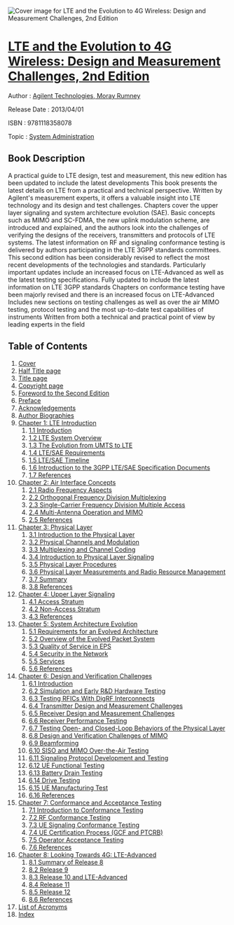 ![Cover image for LTE and the Evolution to 4G Wireless: Design and Measurement Challenges, 2nd Edition](https://imgdetail.ebookreading.net/cover/cover/system_admin/EB9781118358078.jpg)

[LTE and the Evolution to 4G Wireless: Design and Measurement Challenges, 2nd Edition](https://ebookreading.net/view/book/LTE+and+the+Evolution+to+4G+Wireless%3A+Design+and+Measurement+Challenges%2C+2nd+Edition-EB9781118358078_1.html "LTE and the Evolution to 4G Wireless: Design and Measurement Challenges, 2nd Edition")
====================================================================================================================

Author : [Agilent Technologies](https://ebookreading.net/search/author/Agilent+Technologies),[ Moray Rumney](https://ebookreading.net/search/author/+Moray+Rumney)

Release Date : 2013/04/01

ISBN : 9781118358078

Topic : [System Administration](https://ebookreading.net/search/category/system-administration)

Book Description
-----------------

A practical guide to LTE design, test and measurement, this new edition has been updated to include the latest developments
This book presents the latest details on LTE from a practical and technical perspective. Written by Agilent's measurement experts, it offers a valuable insight into LTE technology and its design and test challenges. Chapters cover the upper layer signaling and system architecture evolution (SAE). Basic concepts such as MIMO and SC-FDMA, the new uplink modulation scheme, are introduced and explained, and the authors look into the challenges of verifying the designs of the receivers, transmitters and protocols of LTE systems. The latest information on RF and signaling conformance testing is delivered by authors participating in the LTE 3GPP standards committees.
This second edition has been considerably revised to reflect the most recent developments of the technologies and standards. Particularly important updates include an increased focus on LTE-Advanced as well as the latest testing specifications.
Fully updated to include the latest information on LTE 3GPP standards
Chapters on conformance testing have been majorly revised and there is an increased focus on LTE-Advanced
Includes new sections on testing challenges as well as over the air MIMO testing, protocol testing and the most up-to-date test capabilities of instruments
Written from both a technical and practical point of view by leading experts in the field
              
Table of Contents
-----------------

1. [Cover](https://ebookreading.net/view/book/LTE+and+the+Evolution+to+4G+Wireless%3A+Design+and+Measurement+Challenges%2C+2nd+Edition-EB9781118358078_1.html)
1. [Half Title page](https://ebookreading.net/view/book/LTE+and+the+Evolution+to+4G+Wireless%3A+Design+and+Measurement+Challenges%2C+2nd+Edition-EB9781118358078_3.html)
1. [Title page](https://ebookreading.net/view/book/LTE+and+the+Evolution+to+4G+Wireless%3A+Design+and+Measurement+Challenges%2C+2nd+Edition-EB9781118358078_4.html)
1. [Copyright page](https://ebookreading.net/view/book/LTE+and+the+Evolution+to+4G+Wireless%3A+Design+and+Measurement+Challenges%2C+2nd+Edition-EB9781118358078_5.html)
1. [Foreword to the Second Edition](https://ebookreading.net/view/book/LTE+and+the+Evolution+to+4G+Wireless%3A+Design+and+Measurement+Challenges%2C+2nd+Edition-EB9781118358078_6.html)
1. [Preface](https://ebookreading.net/view/book/LTE+and+the+Evolution+to+4G+Wireless%3A+Design+and+Measurement+Challenges%2C+2nd+Edition-EB9781118358078_7.html)
1. [Acknowledgements](https://ebookreading.net/view/book/LTE+and+the+Evolution+to+4G+Wireless%3A+Design+and+Measurement+Challenges%2C+2nd+Edition-EB9781118358078_8.html)
1. [Author Biographies](https://ebookreading.net/view/book/LTE+and+the+Evolution+to+4G+Wireless%3A+Design+and+Measurement+Challenges%2C+2nd+Edition-EB9781118358078_9.html)
1. [Chapter 1: LTE Introduction](https://ebookreading.net/view/book/LTE+and+the+Evolution+to+4G+Wireless%3A+Design+and+Measurement+Challenges%2C+2nd+Edition-EB9781118358078_10.html)
    1. [1.1 Introduction](https://ebookreading.net/view/book/LTE+and+the+Evolution+to+4G+Wireless%3A+Design+and+Measurement+Challenges%2C+2nd+Edition-EB9781118358078_10.html#c01-s1)
    1. [1.2 LTE System Overview](https://ebookreading.net/view/book/LTE+and+the+Evolution+to+4G+Wireless%3A+Design+and+Measurement+Challenges%2C+2nd+Edition-EB9781118358078_10.html#c01-s2)
    1. [1.3 The Evolution from UMTS to LTE](https://ebookreading.net/view/book/LTE+and+the+Evolution+to+4G+Wireless%3A+Design+and+Measurement+Challenges%2C+2nd+Edition-EB9781118358078_10.html#c01-s3)
    1. [1.4 LTE/SAE Requirements](https://ebookreading.net/view/book/LTE+and+the+Evolution+to+4G+Wireless%3A+Design+and+Measurement+Challenges%2C+2nd+Edition-EB9781118358078_10.html#c01-s4)
    1. [1.5 LTE/SAE Timeline](https://ebookreading.net/view/book/LTE+and+the+Evolution+to+4G+Wireless%3A+Design+and+Measurement+Challenges%2C+2nd+Edition-EB9781118358078_10.html#c01-s5)
    1. [1.6 Introduction to the 3GPP LTE/SAE Specification Documents](https://ebookreading.net/view/book/LTE+and+the+Evolution+to+4G+Wireless%3A+Design+and+Measurement+Challenges%2C+2nd+Edition-EB9781118358078_10.html#c01-s6)
    1. [1.7 References](https://ebookreading.net/view/book/LTE+and+the+Evolution+to+4G+Wireless%3A+Design+and+Measurement+Challenges%2C+2nd+Edition-EB9781118358078_10.html#c01-s7)
1. [Chapter 2: Air Interface Concepts](https://ebookreading.net/view/book/LTE+and+the+Evolution+to+4G+Wireless%3A+Design+and+Measurement+Challenges%2C+2nd+Edition-EB9781118358078_11.html)
    1. [2.1 Radio Frequency Aspects](https://ebookreading.net/view/book/LTE+and+the+Evolution+to+4G+Wireless%3A+Design+and+Measurement+Challenges%2C+2nd+Edition-EB9781118358078_11.html#c02-s1)
    1. [2.2 Orthogonal Frequency Division Multiplexing](https://ebookreading.net/view/book/LTE+and+the+Evolution+to+4G+Wireless%3A+Design+and+Measurement+Challenges%2C+2nd+Edition-EB9781118358078_11.html#c02-s2)
    1. [2.3 Single-Carrier Frequency Division Multiple Access](https://ebookreading.net/view/book/LTE+and+the+Evolution+to+4G+Wireless%3A+Design+and+Measurement+Challenges%2C+2nd+Edition-EB9781118358078_11.html#c02-s3)
    1. [2.4 Multi-Antenna Operation and MIMO](https://ebookreading.net/view/book/LTE+and+the+Evolution+to+4G+Wireless%3A+Design+and+Measurement+Challenges%2C+2nd+Edition-EB9781118358078_11.html#c02-s4)
    1. [2.5 References](https://ebookreading.net/view/book/LTE+and+the+Evolution+to+4G+Wireless%3A+Design+and+Measurement+Challenges%2C+2nd+Edition-EB9781118358078_11.html#c02-s5)
1. [Chapter 3: Physical Layer](https://ebookreading.net/view/book/LTE+and+the+Evolution+to+4G+Wireless%3A+Design+and+Measurement+Challenges%2C+2nd+Edition-EB9781118358078_12.html)
    1. [3.1 Introduction to the Physical Layer](https://ebookreading.net/view/book/LTE+and+the+Evolution+to+4G+Wireless%3A+Design+and+Measurement+Challenges%2C+2nd+Edition-EB9781118358078_12.html#c03-s1)
    1. [3.2 Physical Channels and Modulation](https://ebookreading.net/view/book/LTE+and+the+Evolution+to+4G+Wireless%3A+Design+and+Measurement+Challenges%2C+2nd+Edition-EB9781118358078_12.html#c03-s2)
    1. [3.3 Multiplexing and Channel Coding](https://ebookreading.net/view/book/LTE+and+the+Evolution+to+4G+Wireless%3A+Design+and+Measurement+Challenges%2C+2nd+Edition-EB9781118358078_12.html#c03-s3)
    1. [3.4 Introduction to Physical Layer Signaling](https://ebookreading.net/view/book/LTE+and+the+Evolution+to+4G+Wireless%3A+Design+and+Measurement+Challenges%2C+2nd+Edition-EB9781118358078_12.html#c03-s4)
    1. [3.5 Physical Layer Procedures](https://ebookreading.net/view/book/LTE+and+the+Evolution+to+4G+Wireless%3A+Design+and+Measurement+Challenges%2C+2nd+Edition-EB9781118358078_12.html#c03-s5)
    1. [3.6 Physical Layer Measurements and Radio Resource Management](https://ebookreading.net/view/book/LTE+and+the+Evolution+to+4G+Wireless%3A+Design+and+Measurement+Challenges%2C+2nd+Edition-EB9781118358078_12.html#c03-s6)
    1. [3.7 Summary](https://ebookreading.net/view/book/LTE+and+the+Evolution+to+4G+Wireless%3A+Design+and+Measurement+Challenges%2C+2nd+Edition-EB9781118358078_12.html#c03-s7)
    1. [3.8 References](https://ebookreading.net/view/book/LTE+and+the+Evolution+to+4G+Wireless%3A+Design+and+Measurement+Challenges%2C+2nd+Edition-EB9781118358078_12.html#c03-s8)
1. [Chapter 4: Upper Layer Signaling](https://ebookreading.net/view/book/LTE+and+the+Evolution+to+4G+Wireless%3A+Design+and+Measurement+Challenges%2C+2nd+Edition-EB9781118358078_13.html)
    1. [4.1 Access Stratum](https://ebookreading.net/view/book/LTE+and+the+Evolution+to+4G+Wireless%3A+Design+and+Measurement+Challenges%2C+2nd+Edition-EB9781118358078_13.html#c04-s1)
    1. [4.2 Non-Access Stratum](https://ebookreading.net/view/book/LTE+and+the+Evolution+to+4G+Wireless%3A+Design+and+Measurement+Challenges%2C+2nd+Edition-EB9781118358078_13.html#c04-s2)
    1. [4.3 References](https://ebookreading.net/view/book/LTE+and+the+Evolution+to+4G+Wireless%3A+Design+and+Measurement+Challenges%2C+2nd+Edition-EB9781118358078_13.html#c04-s3)
1. [Chapter 5: System Architecture Evolution](https://ebookreading.net/view/book/LTE+and+the+Evolution+to+4G+Wireless%3A+Design+and+Measurement+Challenges%2C+2nd+Edition-EB9781118358078_14.html)
    1. [5.1 Requirements for an Evolved Architecture](https://ebookreading.net/view/book/LTE+and+the+Evolution+to+4G+Wireless%3A+Design+and+Measurement+Challenges%2C+2nd+Edition-EB9781118358078_14.html#c05-s1)
    1. [5.2 Overview of the Evolved Packet System](https://ebookreading.net/view/book/LTE+and+the+Evolution+to+4G+Wireless%3A+Design+and+Measurement+Challenges%2C+2nd+Edition-EB9781118358078_14.html#c05-s2)
    1. [5.3 Quality of Service in EPS](https://ebookreading.net/view/book/LTE+and+the+Evolution+to+4G+Wireless%3A+Design+and+Measurement+Challenges%2C+2nd+Edition-EB9781118358078_14.html#c05-s3)
    1. [5.4 Security in the Network](https://ebookreading.net/view/book/LTE+and+the+Evolution+to+4G+Wireless%3A+Design+and+Measurement+Challenges%2C+2nd+Edition-EB9781118358078_14.html#c05-s4)
    1. [5.5 Services](https://ebookreading.net/view/book/LTE+and+the+Evolution+to+4G+Wireless%3A+Design+and+Measurement+Challenges%2C+2nd+Edition-EB9781118358078_14.html#c05-s5)
    1. [5.6 References](https://ebookreading.net/view/book/LTE+and+the+Evolution+to+4G+Wireless%3A+Design+and+Measurement+Challenges%2C+2nd+Edition-EB9781118358078_14.html#c05-s6)
1. [Chapter 6: Design and Verification Challenges](https://ebookreading.net/view/book/LTE+and+the+Evolution+to+4G+Wireless%3A+Design+and+Measurement+Challenges%2C+2nd+Edition-EB9781118358078_15.html)
    1. [6.1 Introduction](https://ebookreading.net/view/book/LTE+and+the+Evolution+to+4G+Wireless%3A+Design+and+Measurement+Challenges%2C+2nd+Edition-EB9781118358078_15.html#c06-s1)
    1. [6.2 Simulation and Early R&amp;D Hardware Testing](https://ebookreading.net/view/book/LTE+and+the+Evolution+to+4G+Wireless%3A+Design+and+Measurement+Challenges%2C+2nd+Edition-EB9781118358078_15.html#c06-s2)
    1. [6.3 Testing RFICs With DigRF Interconnects](https://ebookreading.net/view/book/LTE+and+the+Evolution+to+4G+Wireless%3A+Design+and+Measurement+Challenges%2C+2nd+Edition-EB9781118358078_15.html#c06-s3)
    1. [6.4 Transmitter Design and Measurement Challenges](https://ebookreading.net/view/book/LTE+and+the+Evolution+to+4G+Wireless%3A+Design+and+Measurement+Challenges%2C+2nd+Edition-EB9781118358078_15.html#c06-s4)
    1. [6.5 Receiver Design and Measurement Challenges](https://ebookreading.net/view/book/LTE+and+the+Evolution+to+4G+Wireless%3A+Design+and+Measurement+Challenges%2C+2nd+Edition-EB9781118358078_16.html#c06-s5)
    1. [6.6 Receiver Performance Testing](https://ebookreading.net/view/book/LTE+and+the+Evolution+to+4G+Wireless%3A+Design+and+Measurement+Challenges%2C+2nd+Edition-EB9781118358078_16.html#c06-s6)
    1. [6.7 Testing Open- and Closed-Loop Behaviors of the Physical Layer](https://ebookreading.net/view/book/LTE+and+the+Evolution+to+4G+Wireless%3A+Design+and+Measurement+Challenges%2C+2nd+Edition-EB9781118358078_16.html#c06-s7)
    1. [6.8 Design and Verification Challenges of MIMO](https://ebookreading.net/view/book/LTE+and+the+Evolution+to+4G+Wireless%3A+Design+and+Measurement+Challenges%2C+2nd+Edition-EB9781118358078_17.html#c06-s8)
    1. [6.9 Beamforming](https://ebookreading.net/view/book/LTE+and+the+Evolution+to+4G+Wireless%3A+Design+and+Measurement+Challenges%2C+2nd+Edition-EB9781118358078_17.html#c06-s9)
    1. [6.10 SISO and MIMO Over-the-Air Testing](https://ebookreading.net/view/book/LTE+and+the+Evolution+to+4G+Wireless%3A+Design+and+Measurement+Challenges%2C+2nd+Edition-EB9781118358078_17.html#c06-s10)
    1. [6.11 Signaling Protocol Development and Testing](https://ebookreading.net/view/book/LTE+and+the+Evolution+to+4G+Wireless%3A+Design+and+Measurement+Challenges%2C+2nd+Edition-EB9781118358078_18.html#c06-s11)
    1. [6.12 UE Functional Testing](https://ebookreading.net/view/book/LTE+and+the+Evolution+to+4G+Wireless%3A+Design+and+Measurement+Challenges%2C+2nd+Edition-EB9781118358078_18.html#c06-s12)
    1. [6.13 Battery Drain Testing](https://ebookreading.net/view/book/LTE+and+the+Evolution+to+4G+Wireless%3A+Design+and+Measurement+Challenges%2C+2nd+Edition-EB9781118358078_18.html#c06-s13)
    1. [6.14 Drive Testing](https://ebookreading.net/view/book/LTE+and+the+Evolution+to+4G+Wireless%3A+Design+and+Measurement+Challenges%2C+2nd+Edition-EB9781118358078_18.html#c06-s14)
    1. [6.15 UE Manufacturing Test](https://ebookreading.net/view/book/LTE+and+the+Evolution+to+4G+Wireless%3A+Design+and+Measurement+Challenges%2C+2nd+Edition-EB9781118358078_18.html#c06-s15)
    1. [6.16 References](https://ebookreading.net/view/book/LTE+and+the+Evolution+to+4G+Wireless%3A+Design+and+Measurement+Challenges%2C+2nd+Edition-EB9781118358078_18.html#c06-s16)
1. [Chapter 7: Conformance and Acceptance Testing](https://ebookreading.net/view/book/LTE+and+the+Evolution+to+4G+Wireless%3A+Design+and+Measurement+Challenges%2C+2nd+Edition-EB9781118358078_19.html)
    1. [7.1 Introduction to Conformance Testing](https://ebookreading.net/view/book/LTE+and+the+Evolution+to+4G+Wireless%3A+Design+and+Measurement+Challenges%2C+2nd+Edition-EB9781118358078_19.html#c07-s1)
    1. [7.2 RF Conformance Testing](https://ebookreading.net/view/book/LTE+and+the+Evolution+to+4G+Wireless%3A+Design+and+Measurement+Challenges%2C+2nd+Edition-EB9781118358078_19.html#c07-s2)
    1. [7.3 UE Signaling Conformance Testing](https://ebookreading.net/view/book/LTE+and+the+Evolution+to+4G+Wireless%3A+Design+and+Measurement+Challenges%2C+2nd+Edition-EB9781118358078_19.html#c07-s3)
    1. [7.4 UE Certification Process (GCF and PTCRB)](https://ebookreading.net/view/book/LTE+and+the+Evolution+to+4G+Wireless%3A+Design+and+Measurement+Challenges%2C+2nd+Edition-EB9781118358078_19.html#c07-s4)
    1. [7.5 Operator Acceptance Testing](https://ebookreading.net/view/book/LTE+and+the+Evolution+to+4G+Wireless%3A+Design+and+Measurement+Challenges%2C+2nd+Edition-EB9781118358078_19.html#c07-s5)
    1. [7.6 References](https://ebookreading.net/view/book/LTE+and+the+Evolution+to+4G+Wireless%3A+Design+and+Measurement+Challenges%2C+2nd+Edition-EB9781118358078_19.html#c07-s6)
1. [Chapter 8: Looking Towards 4G: LTE-Advanced](https://ebookreading.net/view/book/LTE+and+the+Evolution+to+4G+Wireless%3A+Design+and+Measurement+Challenges%2C+2nd+Edition-EB9781118358078_20.html)
    1. [8.1 Summary of Release 8](https://ebookreading.net/view/book/LTE+and+the+Evolution+to+4G+Wireless%3A+Design+and+Measurement+Challenges%2C+2nd+Edition-EB9781118358078_20.html#c08-s1)
    1. [8.2 Release 9](https://ebookreading.net/view/book/LTE+and+the+Evolution+to+4G+Wireless%3A+Design+and+Measurement+Challenges%2C+2nd+Edition-EB9781118358078_20.html#c08-s2)
    1. [8.3 Release 10 and LTE-Advanced](https://ebookreading.net/view/book/LTE+and+the+Evolution+to+4G+Wireless%3A+Design+and+Measurement+Challenges%2C+2nd+Edition-EB9781118358078_20.html#c08-s3)
    1. [8.4 Release 11](https://ebookreading.net/view/book/LTE+and+the+Evolution+to+4G+Wireless%3A+Design+and+Measurement+Challenges%2C+2nd+Edition-EB9781118358078_20.html#c08-s4)
    1. [8.5 Release 12](https://ebookreading.net/view/book/LTE+and+the+Evolution+to+4G+Wireless%3A+Design+and+Measurement+Challenges%2C+2nd+Edition-EB9781118358078_20.html#c08-s5)
    1. [8.6 References](https://ebookreading.net/view/book/LTE+and+the+Evolution+to+4G+Wireless%3A+Design+and+Measurement+Challenges%2C+2nd+Edition-EB9781118358078_20.html#c08-s6)
1. [List of Acronyms](https://ebookreading.net/view/book/LTE+and+the+Evolution+to+4G+Wireless%3A+Design+and+Measurement+Challenges%2C+2nd+Edition-EB9781118358078_21.html)
1. [Index](https://ebookreading.net/view/book/LTE+and+the+Evolution+to+4G+Wireless%3A+Design+and+Measurement+Challenges%2C+2nd+Edition-EB9781118358078_22.html)
